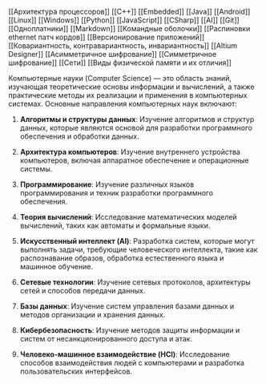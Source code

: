 [[Архитектура процессоров]]
[[C++]]
[[Embedded]]
[[Java]]
[[Android]]
[[Linux]]
[[Windows]]
[[Python]]
[[JavaScript]]
[[CSharp]]
[[AI]]
[[Git]]
[[Одноплатники]]
[[Markdown]]
[[Командные оболочки]]
[[Распиновки ethernet патч кордов]]
[[Версионирование приложений]]
[[Ковариантность, контравариантность, инвариантность]]
[[Altium Designer]]
[[Асимметричное шифрование]]
[[Симметричное шифрование]]
[[Сети]]
[[Виды физической памяти и их отличия]]

Компьютерные науки (Computer Science) — это область знаний, изучающая теоретические основы информации и вычислений, а также практические методы их реализации и применения в компьютерных системах. Основные направления компьютерных наук включают:

1. **Алгоритмы и структуры данных**: Изучение алгоритмов и структур данных, которые являются основой для разработки программного обеспечения и обработки данных.

2. **Архитектура компьютеров**: Изучение внутреннего устройства компьютеров, включая аппаратное обеспечение и операционные системы.

3. **Программирование**: Изучение различных языков программирования и техник разработки программного обеспечения.

4. **Теория вычислений**: Исследование математических моделей вычислений, таких как автоматы и формальные языки.

5. **Искусственный интеллект (AI)**: Разработка систем, которые могут выполнять задачи, требующие человеческого интеллекта, такие как распознавание образов, обработка естественного языка и машинное обучение.

6. **Сетевые технологии**: Изучение сетевых протоколов, архитектуры сетей и способов передачи данных.

7. **Базы данных**: Изучение систем управления базами данных и методов организации и хранения данных.

8. **Кибербезопасность**: Изучение методов защиты информации и систем от несанкционированного доступа и атак.

9. **Человеко-машинное взаимодействие (HCI)**: Исследование способов взаимодействия людей с компьютерами и разработка пользовательских интерфейсов.

